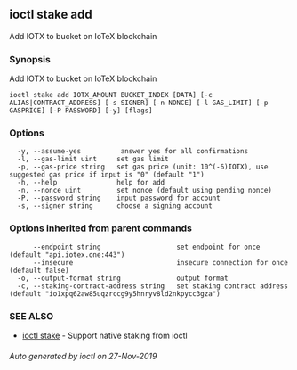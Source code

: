 ## ioctl stake add

Add IOTX to bucket on IoTeX blockchain

### Synopsis

Add IOTX to bucket on IoTeX blockchain

```
ioctl stake add IOTX_AMOUNT BUCKET_INDEX [DATA] [-c ALIAS|CONTRACT_ADDRESS] [-s SIGNER] [-n NONCE] [-l GAS_LIMIT] [-p GASPRICE] [-P PASSWORD] [-y] [flags]
```

### Options

```
  -y, --assume-yes          answer yes for all confirmations
  -l, --gas-limit uint     set gas limit
  -p, --gas-price string   set gas price (unit: 10^(-6)IOTX), use suggested gas price if input is "0" (default "1")
  -h, --help               help for add
  -n, --nonce uint         set nonce (default using pending nonce)
  -P, --password string    input password for account
  -s, --signer string      choose a signing account
```

### Options inherited from parent commands

```
      --endpoint string                   set endpoint for once (default "api.iotex.one:443")
      --insecure                          insecure connection for once (default false)
  -o, --output-format string              output format
  -c, --staking-contract-address string   set staking contract address (default "io1xpq62aw85uqzrccg9y5hnryv8ld2nkpycc3gza")
```

### SEE ALSO

* [ioctl stake](ioctl_stake.md)	 - Support native staking from ioctl

###### Auto generated by ioctl on 27-Nov-2019
